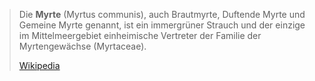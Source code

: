 > Die **Myrte** (Myrtus communis), auch Brautmyrte, Duftende Myrte und Gemeine Myrte genannt, ist ein immergrüner Strauch und der einzige im Mittelmeergebiet einheimische Vertreter der Familie der Myrtengewächse (Myrtaceae).
>
> [Wikipedia](https://de.wikipedia.org/wiki/Myrte)